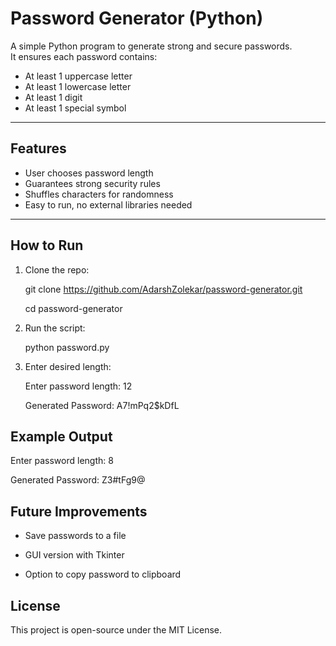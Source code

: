 # Password Generator (Python)

A simple Python program to generate strong and secure passwords.  
It ensures each password contains:  
- At least 1 uppercase letter  
- At least 1 lowercase letter  
- At least 1 digit  
- At least 1 special symbol  

---

## Features
- User chooses password length  
- Guarantees strong security rules  
- Shuffles characters for randomness  
- Easy to run, no external libraries needed  

---

## How to Run
1. Clone the repo:

   git clone https://github.com/AdarshZolekar/password-generator.git

   cd password-generator

3. Run the script:

   python password.py

3. Enter desired length:

   Enter password length: 12

   Generated Password: A7!mPq2$kDfL

## Example Output

Enter password length: 8

Generated Password: Z3#tFg9@

## Future Improvements

- Save passwords to a file

- GUI version with Tkinter

- Option to copy password to clipboard

## License
This project is open-source under the MIT License.



